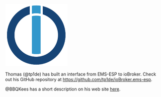 ![logo](_media/logo/iobroker-logo.png ':size=10%')

Thomas (@tp1de) has built an interface from EMS-ESP to ioBroker. Check out his GitHub repository at https://github.com/tp1de/ioBroker.ems-esp.

@BBQKees has a short description on his web site [here](https://bbqkees-electronics.nl/wiki/gateway/iobroker-configuration.html).
